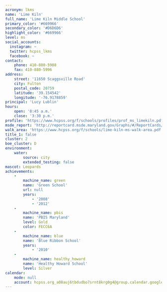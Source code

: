 ```yaml
---
acronym: lkms
name: 'Lime Kiln'
full_name: 'Lime Kiln Middle School'
primary_color: '#669966'
secondary_color: '#D6D6D6'
highlight_color: '#669966'
level: ms
social_accounts:
  instagram: ~
  twitter: hcpss_lkms
  facebook: ~
contact:
    phone: 410-880-5988
    fax: 410-880-5996
address:
    street: '11650 Scaggsville Road'
    city: Fulton
    postal_code: 20759
    latitude: '39.154542'
    longitude: '-76.9178859'
principal: 'Lucy Lublin'
hours:
    open: '8:45 a.m.'
    close: '3:30 p.m.'
profile: 'https://www.hcpss.org/f/schools/profiles/prof_ms_limekiln.pdf'
msde_report: 'http://reportcard.msde.maryland.gov/Graphs/#/ReportCards/ReportCardSchool/1//1/13/0526/'
walk_area: 'https://www.hcpss.org/f/schools/lime-kiln-ms-walk-area.pdf'
title_1: false
cluster: 2
boe_cluster: D
environment:
    water:
        source: city
        extended_testing: false
mascot: Leopards
achievements:
    -
        machine_name: green
        name: 'Green School'
        url: null
        years:
            - '2008'
            - '2012'
    -
        machine_name: pbis
        name: 'PBIS Maryland'
        level: Gold
        color: FECC6A
    -
        machine_name: blue
        name: 'Blue Ribbon School'
        years:
            - '2010'
    -
        machine_name: healthy_howard
        name: 'Healthy Howard School'
        level: Silver
calendar:
    mode: null
    account: hcpss.org_a08auj6tbdudbo7srnt8krg0g4@group.calendar.google.com
---
```

